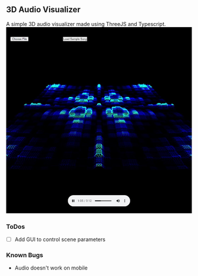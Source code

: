 ## 3D Audio Visualizer
A simple 3D audio visualizer made using ThreeJS and Typescript.
![demo](demo.png)

### ToDos
  - [ ] Add GUI to control scene parameters

### Known Bugs
  - Audio doesn't work on mobile
